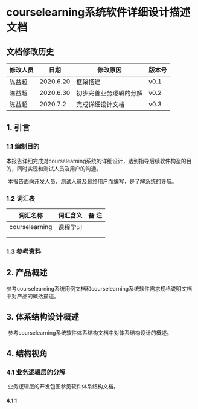 # courselearning系统软件详细设计描述文档

## 文档修改历史

| 修改人员 | 日期      | 修改原因               | 版本号 |
| -------- | --------- | ---------------------- | ------ |
| 陈益超   | 2020.6.20 | 框架搭建               | v0.1   |
| 陈益超   | 2020.6.30 | 初步完善业务逻辑的分解 | v0.2   |
| 陈益超   | 2020.7.2  | 完成详细设计文档       | v0.3   |

## 1. 引言

### 1.1 编制目的

​		本报告详细完成对courselearning系统的详细设计，达到指导后续软件构造的目的，同时实现和测试人员及用户的沟通。

​		本报告面向开发人员、测试人员及最终用户而编写，是了解系统的导航。

### 1.2 词汇表

|    词汇名称    | 词汇含义 | 备        注 |
| :------------: | :------: | :----------: |
| courselearning | 课程学习 |              |
|                |          |              |
|                |          |              |

### 1.3 参考资料



## 2. 产品概述

​		参考courselearning系统用例文档和courselearning系统软件需求规格说明文档中对产品的概括描述。



## 3. 体系结构设计概述

​		参考courselearning系统软件体系结构文档中对体系结构设计的概述。



## 4. 结构视角

### 4.1 业务逻辑层的分解

​		业务逻辑层的开发包图参见软件体系结构文档。

#### 4.1.1  